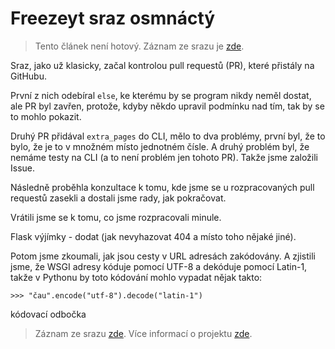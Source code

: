# Freezeyt sraz osmnáctý

> Tento článek není hotový. Záznam ze srazu je [zde](https://youtu.be/zV0tPtqz1BM).

Sraz, jako už klasicky, začal kontrolou pull requestů (PR), které přistály na GitHubu.

První z nich odebíral `else`, ke kterému by se program nikdy neměl dostat, ale PR byl zavřen, protože, kdyby někdo upravil podmínku nad tím, tak by se to mohlo pokazit.

Druhý PR přidával `extra_pages` do CLI, mělo to dva problémy, první byl, že to bylo, že je to v množném místo jednotném čísle. A druhý problém byl, že nemáme testy na CLI (a to není problém jen tohoto PR). Takže jsme založili Issue.

Následně proběhla konzultace k tomu, kde jsme se u rozpracovaných pull requestů zasekli a dostali jsme rady, jak pokračovat.

Vrátili jsme se k tomu, co jsme rozpracovali minule.

Flask výjímky - dodat (jak nevyhazovat 404 a místo toho nějaké jiné).

Potom jsme zkoumali, jak jsou cesty v URL adresách zakódovány. A zjistili jsme, že WSGI adresy kóduje pomocí UTF-8 a dekóduje pomocí Latin-1, takže v Pythonu by toto kódování mohlo vypadat nějak takto:
```
>>> "čau".encode("utf-8").decode("latin-1")
```

kódovací odbočka

> Záznam ze srazu [zde](https://youtu.be/zV0tPtqz1BM).
> Více informací o projektu [zde](https://tinyurl.com/freezeyt).
